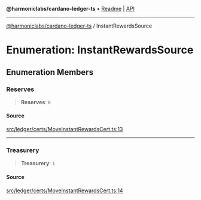 **@harmoniclabs/cardano-ledger-ts** • [Readme](../Introduction) \| [API](../globals)

***

[@harmoniclabs/cardano-ledger-ts](../Introduction) / InstantRewardsSource

# Enumeration: InstantRewardsSource

## Enumeration Members

### Reserves

> **Reserves**: `0`

#### Source

[src/ledger/certs/MoveInstantRewardsCert.ts:13](https://github.com/HarmonicLabs/cardano-ledger-ts/blob/d1659b0/src/ledger/certs/MoveInstantRewardsCert.ts#L13)

***

### Treasurery

> **Treasurery**: `1`

#### Source

[src/ledger/certs/MoveInstantRewardsCert.ts:14](https://github.com/HarmonicLabs/cardano-ledger-ts/blob/d1659b0/src/ledger/certs/MoveInstantRewardsCert.ts#L14)
